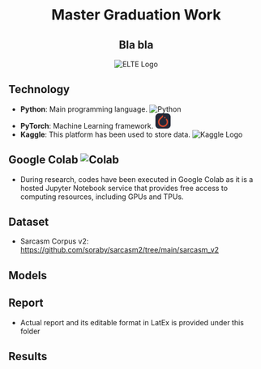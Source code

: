 <div align="center">
   <h1> Master Graduation Work </h1>
   <h2> Bla bla </h2>
   <img src = "images/ELTE_Logo.png" alt="ELTE Logo">
</div>
 </b>

## Technology
- **Python**: Main programming language. ![Python](https://img.shields.io/badge/Python-3776AB?style=for-the-badge&logo=python&logoColor=white)
- **PyTorch**: Machine Learning framework. <img src="https://github.com/tandpfun/skill-icons/blob/main/icons/PyTorch-Dark.svg" alt="PyTorch" width="30" />
- **Kaggle**: This platform has been used to store data. <img src="https://encrypted-tbn0.gstatic.com/images?q=tbn:ANd9GcTZtXL5iMUpyo9rv-wJGjZiR62QPubHeI6-wA&s" alt="Kaggle Logo" width="70">

## Google Colab <img src="https://encrypted-tbn0.gstatic.com/images?q=tbn:ANd9GcSArk3D34rWqNoPw4_n-ovyK0lz3yvknTVZd9yeCdZrsdDEViqoPMmjhFWD-iy4NO1UiyI&usqp=CAU" alt="Colab" width="40">
- During research, codes have been executed in Google Colab as it is a hosted Jupyter Notebook service that provides free access to computing resources, including GPUs and TPUs.

## Dataset
- Sarcasm Corpus v2: https://github.com/soraby/sarcasm2/tree/main/sarcasm_v2


## Models

## Report
- Actual report and its editable format in LatEx is provided under this folder

## Results
